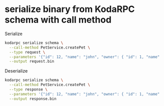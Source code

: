 # serialize binary from KodaRPC schema with call method
Serialize
```bash
kodarpc serialize schema \
  --call-method PetService.createPet \
  --type request \
  --parameters '{"id": 12, "name": "john", "owner": { "id": 1, "name" : "beria" }}, 14' \
  --output request.bin
```

Deserialize
```bash
kodarpc serialize schema \
  --call-method PetService.createPet \
  --type response \
  --parameters '{"id": 12, "name": "john", "owner": { "id": 1, "name" : "beria" }}' \
  --output response.bin
```
